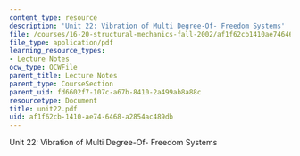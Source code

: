 ```yaml
---
content_type: resource
description: 'Unit 22: Vibration of Multi Degree-Of- Freedom Systems'
file: /courses/16-20-structural-mechanics-fall-2002/af1f62cb1410ae746468a2854ac489db_unit22.pdf
file_type: application/pdf
learning_resource_types:
- Lecture Notes
ocw_type: OCWFile
parent_title: Lecture Notes
parent_type: CourseSection
parent_uid: fd6602f7-107c-a67b-8410-2a499ab8a88c
resourcetype: Document
title: unit22.pdf
uid: af1f62cb-1410-ae74-6468-a2854ac489db
---
```

Unit 22: Vibration of Multi Degree-Of- Freedom Systems

